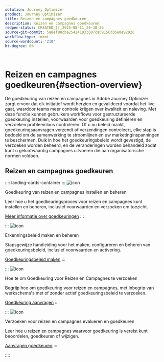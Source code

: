 ```yaml
---
solution: Journey Optimizer
product: Journey Optimizer
title: Reizen en campagnes goedkeuren
description: Reizen en campagnes goedkeuren
redpen-status: CREATED_||_2025-08-11_20-30-36
source-git-commit: 5a8ef88cba254241933607ca59156d35e0e92926
workflow-type: tm+mt
source-wordcount: '210'
ht-degree: 0%

---
```



# Reizen en campagnes goedkeuren{#section-overview}

De goedkeuring van reizen en campagnes in Adobe Journey Optimizer zorgt ervoor dat elk initiatief wordt herzien en gevalideerd voordat het live gaat, waardoor teams meer controle krijgen over kwaliteit en naleving. Met deze functie kunnen gebruikers workflows voor gestructureerde goedkeuring instellen, voorwaarden voor goedkeuring definiëren en verzoeken probleemloos controleren. Of u nu beleid maakt, goedkeuringsaanvragen verzendt of verzendingen controleert, elke stap is bedoeld om de samenwerking te stroomlijnen en uw marketinginspanningen te beschermen. Duik in hoe het goedkeuringsbeleid wordt gevestigd, de verzoeken worden beheerd, en de veranderingen worden behandeld zodat kunt u geloofwaardig campagnes uitvoeren die aan organisatorische normen voldoen.

## Reizen en campagnes goedkeuren

:::: landing-cards-container
:::
![icon](https://cdn.experienceleague.adobe.com/icons/book.svg)

Goedkeuring van reizen en campagnes instellen en beheren

Leer hoe u het goedkeuringsproces voor reizen en campagnes kunt instellen en beheren, inclusief voorwaarden en verzoeken om toezicht.

[Meer informatie over goedkeuringen](../using/test-approve/gs-approval.md)
:::

:::
![icon](https://cdn.experienceleague.adobe.com/icons/gear.svg)

Erkenningsbeleid maken en beheren

Stapsgewijze handleiding voor het maken, configureren en beheren van goedkeuringsbeleid, inclusief voorwaarden en activering.

[Goedkeuringsbeleid maken](../using/test-approve/approval-policies.md)
:::

:::
![icon](https://cdn.experienceleague.adobe.com/icons/list-check.svg)

Hoe te om Goedkeuring voor Reizen en Campagnes te verzoeken

Begrijp hoe om goedkeuring voor reizen en campagnes, met inbegrip van werkschema&#39;s met of zonder actief goedkeuringsbeleid te verzoeken.

[Goedkeuring aanvragen](../using/test-approve/request-approval.md)
:::

:::
![icon](https://cdn.experienceleague.adobe.com/icons/shield-halved.svg)

Verzoeken voor reizen en campagnes evalueren en goedkeuren

Leer hoe u reizen en campagnes waarvoor goedkeuring is vereist kunt beoordelen, goedkeuren of wijzigen.

[Aanvragen goedkeuren](../using/test-approve/review-approve-request.md)
:::

::::
